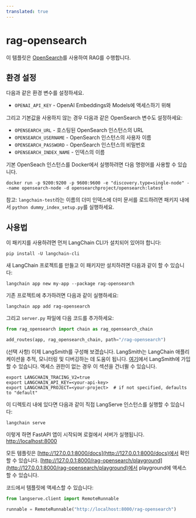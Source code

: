 ```yaml
---
translated: true
---
```


# rag-opensearch

이 템플릿은 [OpenSearch](https://python.langchain.com/docs/integrations/vectorstores/opensearch)를 사용하여 RAG를 수행합니다.

## 환경 설정

다음과 같은 환경 변수를 설정하세요.

- `OPENAI_API_KEY` - OpenAI Embeddings와 Models에 액세스하기 위해

그리고 기본값을 사용하지 않는 경우 다음과 같은 OpenSearch 변수도 설정하세요:

- `OPENSEARCH_URL` - 호스팅된 OpenSearch 인스턴스의 URL
- `OPENSEARCH_USERNAME` - OpenSearch 인스턴스의 사용자 이름
- `OPENSEARCH_PASSWORD` - OpenSearch 인스턴스의 비밀번호
- `OPENSEARCH_INDEX_NAME` - 인덱스의 이름

기본 OpenSeach 인스턴스를 Docker에서 실행하려면 다음 명령어를 사용할 수 있습니다.

```shell
docker run -p 9200:9200 -p 9600:9600 -e "discovery.type=single-node" --name opensearch-node -d opensearchproject/opensearch:latest
```

참고: `langchain-test`라는 이름의 더미 인덱스에 더미 문서를 로드하려면 패키지 내에서 `python dummy_index_setup.py`를 실행하세요.

## 사용법

이 패키지를 사용하려면 먼저 LangChain CLI가 설치되어 있어야 합니다:

```shell
pip install -U langchain-cli
```

새 LangChain 프로젝트를 만들고 이 패키지만 설치하려면 다음과 같이 할 수 있습니다:

```shell
langchain app new my-app --package rag-opensearch
```

기존 프로젝트에 추가하려면 다음과 같이 실행하세요:

```shell
langchain app add rag-opensearch
```

그리고 `server.py` 파일에 다음 코드를 추가하세요:

```python
from rag_opensearch import chain as rag_opensearch_chain

add_routes(app, rag_opensearch_chain, path="/rag-opensearch")
```

(선택 사항) 이제 LangSmith를 구성해 보겠습니다.
LangSmith는 LangChain 애플리케이션을 추적, 모니터링 및 디버깅하는 데 도움이 됩니다.
[여기](https://smith.langchain.com/)에서 LangSmith에 가입할 수 있습니다.
액세스 권한이 없는 경우 이 섹션을 건너뛸 수 있습니다.

```shell
export LANGCHAIN_TRACING_V2=true
export LANGCHAIN_API_KEY=<your-api-key>
export LANGCHAIN_PROJECT=<your-project>  # if not specified, defaults to "default"
```

이 디렉토리 내에 있다면 다음과 같이 직접 LangServe 인스턴스를 실행할 수 있습니다:

```shell
langchain serve
```

이렇게 하면 FastAPI 앱이 시작되며 로컬에서 서버가 실행됩니다.
[http://localhost:8000](http://localhost:8000)

모든 템플릿은 [http://127.0.0.1:8000/docs](http://127.0.0.1:8000/docs)에서 확인할 수 있습니다.
[http://127.0.0.1:8000/rag-opensearch/playground](http://127.0.0.1:8000/rag-opensearch/playground)에서 playground에 액세스할 수 있습니다.

코드에서 템플릿에 액세스할 수 있습니다:

```python
from langserve.client import RemoteRunnable

runnable = RemoteRunnable("http://localhost:8000/rag-opensearch")
```
